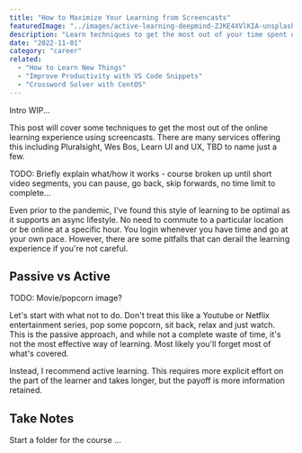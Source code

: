 ```yaml
---
title: "How to Maximize Your Learning from Screencasts"
featuredImage: "../images/active-learning-deepmind-ZJKE4XVlKIA-unsplash.jpg"
description: "Learn techniques to get the most out of your time spent online learning with screencasts."
date: "2022-11-01"
category: "career"
related:
  - "How to Learn New Things"
  - "Improve Productivity with VS Code Snippets"
  - "Crossword Solver with CentOS"
---
```


Intro WIP...

This post will cover some techniques to get the most out of the online learning experience using screencasts. There are many services offering this including Pluralsight, Wes Bos, Learn UI and UX, TBD to name just a few.

TODO: Briefly explain what/how it works - course broken up until short video segments, you can pause, go back, skip forwards, no time limit to complete...

Even prior to the pandemic, I've found this style of learning to be optimal as it supports an async lifestyle. No need to commute to a particular location or be online at a specific hour. You login whenever you have time and go at your own pace. However, there are some pitfalls that can derail the learning experience if you're not careful.

## Passive vs Active

TODO: Movie/popcorn image?

Let's start with what not to do. Don't treat this like a Youtube or Netflix entertainment series, pop some popcorn, sit back, relax and just watch. This is the passive approach, and while not a complete waste of time, it's not the most effective way of learning. Most likely you'll forget most of what's covered.

Instead, I recommend active learning. This requires more explicit effort on the part of the learner and takes longer, but the payoff is more information retained.

## Take Notes

Start a folder for the course ...